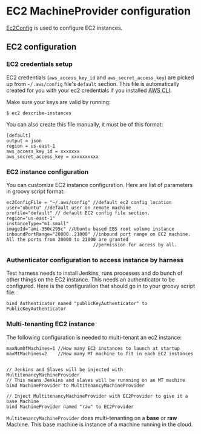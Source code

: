 # EC2 MachineProvider configuration

[Ec2Config]((../src/main/java/org/jenkinsci/test/acceptance/machine/Ec2Config.java)) is used to configure EC2 instances.


## EC2 configuration

### EC2 credentials setup

EC2 credentials (`aws_access_key_id` and `aws_secret_access_key`) are picked up from `~/.aws/config` file's `default` section.
This file is automatically created for you with your ec2 credentials if you installed [AWS CLI](http://aws.amazon.com/cli/).

Make sure your keys are valid by running:

    $ ec2 describe-instances


You can also create this file manually, it must be of this format:

    [default]
    output = json
    region = us-east-1
    aws_access_key_id = xxxxxxx
    aws_secret_access_key = xxxxxxxxxx

### EC2 instance configuration

You can customize EC2 instance configuration. Here are list of parameters in groovy script format:

    ec2ConfigFile = "~/.aws/config" //default ec2 config location
    user="ubuntu" //default user on remote machine
    profile="default" // default EC2 config file section.
    region="us-east-1"
    instanceType="m1.small"
    imageId="ami-350c295c" //Ubuntu based EBS root volume instance
    inboundPortRange="20000..21000" //inbound port range on EC2 machine. All the ports from 20000 to 21000 are granted
                                    //permission for access by all.

### Authenticator configuration to access instance by harness

Test harness needs to install Jenkins, runs processes and do bunch of other things on the EC2 instance.
This needs an authenticator to be configured.
Here is the configuration that should go in to your groovy script file:

    bind Authenticator named "publicKeyAuthenticator" to PublicKeyAuthenticator

### Multi-tenanting EC2 instance

The following configuration is needed to multi-tenant an ec2 instance:

    maxNumOfMachines=1 //How many EC2 instances to launch at startup
    maxMtMachines=2    //How many MT machine to fit in each EC2 instances


    // Jenkins and Slaves will be injected with MultitenancyMachineProvider
    // This means Jenkins and slaves will be runnning on an MT machine
    bind MachineProvider to MultitenancyMachineProvider

    // Inject MultitenancyMachineProvider with EC2Provider to give it a base Machine
    bind MachineProvider named "raw" to EC2Provider

`MultitenancyMachineProvider` does multi-tenanting on a **base** or **raw** Machine. This base machine is instance of a
machine running in the cloud.
